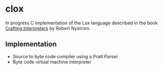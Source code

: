 # clox

In progress C implementation of the Lox language described in the book [Crafting Interpreters](https://craftinginterpreters.com/) by Robert Nystrom. 

## Implementation

- Source to byte code compiler using a Pratt Parser
- Byte code virtual machine interpreter

